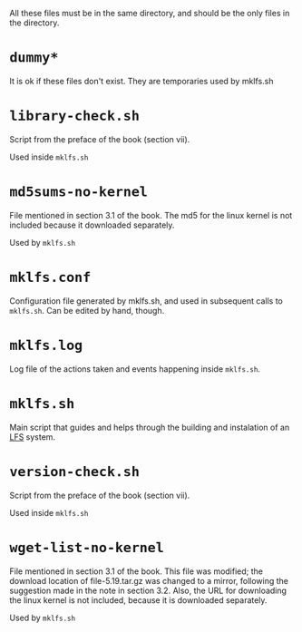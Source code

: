 
All these files must be in the same directory, and should be the only files in
the directory.

`dummy*`
========

It is ok if these files don't exist. They are temporaries used by mklfs.sh


`library-check.sh`
==================

Script from the preface of the book (section vii).

Used inside `mklfs.sh`


`md5sums-no-kernel`
===================

File mentioned in section 3.1 of the book. The md5 for the linux kernel
is not included because it downloaded separately.

Used by `mklfs.sh`


`mklfs.conf`
============

Configuration file generated by mklfs.sh, and used in subsequent calls to
`mklfs.sh`. Can be edited by hand, though.


`mklfs.log`
===========

Log file of the actions taken and events happening inside `mklfs.sh`.


`mklfs.sh`
==========

Main script that guides and helps through the building and instalation of
an [LFS][1] system.


`version-check.sh`
==================

Script from the preface of the book (section vii).

Used inside `mklfs.sh`


`wget-list-no-kernel`
=====================

File mentioned in section 3.1 of the book. This file was modified; the
download location of file-5.19.tar.gz was changed to a mirror, following
the suggestion made in the note in section 3.2. Also, the URL for
downloading the linux kernel is not included, because it is downloaded
separately.

Used by `mklfs.sh`

[1]: http://www.linuxfromscratch.org/
